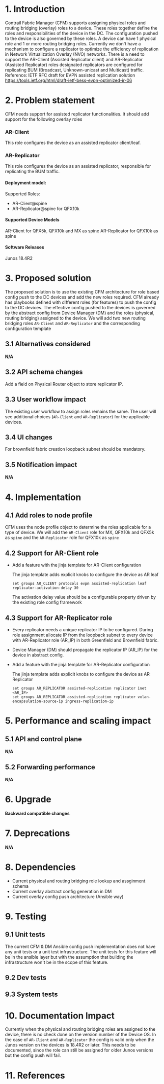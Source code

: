 # 1. Introduction
Contrail Fabric Manager (CFM) supports assigning physical roles and routing bridging (overlay) roles to a device. These roles together define the roles and responsibilities of the device in the DC. The configuration pushed to the device is also governed by these roles. A device can have 1 physical role and 1 or more routing bridging roles.
Currently we don't have a mechanism to configure a replicator to optimize the efficiency of replication in Network Virtualization Overlay (NVO) networks. There is a need to support the AR-Client (Assisted Replicator client) and AR-Replicator (Assisted Replicator) roles designated replicators are configured for replicating BUM (Broadcast, Unknown-unicast and Multicast) traffic.
Reference: IETF RFC draft for EVPN assisted replication solution
https://tools.ietf.org/html/draft-ietf-bess-evpn-optimized-ir-06

# 2. Problem statement
CFM needs support for assisted replicator functionalities. It should add support for the following overlay roles
### AR-Client
This role configures the device as an assisted replicator client/leaf.

### AR-Replicator
This role configures the device as an assisted replicator, responsible for replicating the BUM traffic.

#### Deployment model:
Supported Roles:
- AR-Client@spine
- AR-Replicator@spine for QFX10k

#### Supported Device Models
AR-Client for QFX5k, QFX10k and MX as spine
AR-Replicator for QFX10k as spine

#### Software Releases
Junos 18.4R2

# 3. Proposed solution
The proposed solution is to use the existing CFM architecture for role based config push to the DC devices and add the new roles required.
CFM already has playbooks defined with different roles (for features) to push the config to the DC devices.
The effective config pushed to the devices is governed by the abstract config from Device Manager (DM) and the roles (physical, routing bridging) assigned to the device.
We will add two new routing bridging roles `AR-Client` and `AR-Replicator` and the corresponding configuration template

## 3.1 Alternatives considered
#### N/A

## 3.2 API schema changes
Add a field on Physical Router object to store replicator IP.

## 3.3 User workflow impact
The existing user workflow to assign roles remains the same. The user will see additional choices (`AR-Client` and `AR-Replicator`) for the applicable devices.

## 3.4 UI changes
For brownfield fabric creation loopback subnet should be mandatory.

## 3.5 Notification impact
#### N/A

# 4. Implementation
## 4.1 Add roles to node profile
CFM uses the node profile object to determine the roles applicable for a type of device. We will add the `AR-Client` role for MX, QFX10k and QFX5k as `spine` and the `AR-Replicator` role for QFX10k as `spine`

## 4.2 Support for AR-Client role
- Add a feature with the jinja template for AR-Client configuration

  The jinja template adds explicit knobs to configure the device as AR leaf
  ```
  set groups AR_CLIENT protocols evpn assisted-replication leaf replicator-activation-delay 30
  ```
  The activation delay value should be a configurable property driven by the existing role config framework

## 4.3 Support for AR-Replicator role
- Every replicator needs a unique replicator IP to be configured. During role assignment allocate IP from the loopback subnet to every device with AR-Replicator role (AR_IP) in both Greenfield and Brownfield fabric.

- Device Manager (DM) should propagate the replicator IP (AR_IP) for the device in abstract config.

- Add a feature with the jinja template for AR-Replicator configuration

  The jinja template adds explicit knobs to configure the device as AR Replicator
  ```
  set groups AR_REPLICATOR assisted-replication replicator inet <AR_IP>
  set groups AR_REPLICATOR assisted-replication replicator vxlan-encapsulation-source-ip ingress-replication-ip
  ```

# 5. Performance and scaling impact
## 5.1 API and control plane
#### N/A

## 5.2 Forwarding performance
#### N/A

# 6. Upgrade
#### Backward compatible changes

# 7. Deprecations
#### N/A

# 8. Dependencies
- Current physical and routing bridging role lookup and assginment schema
- Current overlay abstract config generation in DM
- Current overlay config push architecture (Ansible way)

# 9. Testing
## 9.1 Unit tests
The current CFM & DM Ansible config push implementation does not have any unit tests or a unit test infrastructure.
The unit tests for this feature will be in the ansible layer but with the assumption that building the infrastructure won't be in the scope of this feature.

## 9.2 Dev tests
## 9.3 System tests

# 10. Documentation Impact
Currently when the physical and routing bridging roles are assigned to the device, there is no check done on the version number of the Device OS.
In the case of `AR-Client` and `AR-Replicator` the config is valid only when the Junos version on the devices is 18.4R2 or later.
This needs to be documented, since the role can still be assigned for older Junos versions but the config push will fail.

# 11. References

